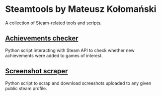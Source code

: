 # Steamtools by Mateusz Kołomański
A collection of Steam-related tools and scripts.

## [Achievements checker](/Achievements_checker)
Python script interacting with Steam API to check whether new achievements were added to games of interest.

## [Screenshot scraper](/Screenshot_scraper)
Python script to scrap and download screeshots uploaded to any given public steam profile.